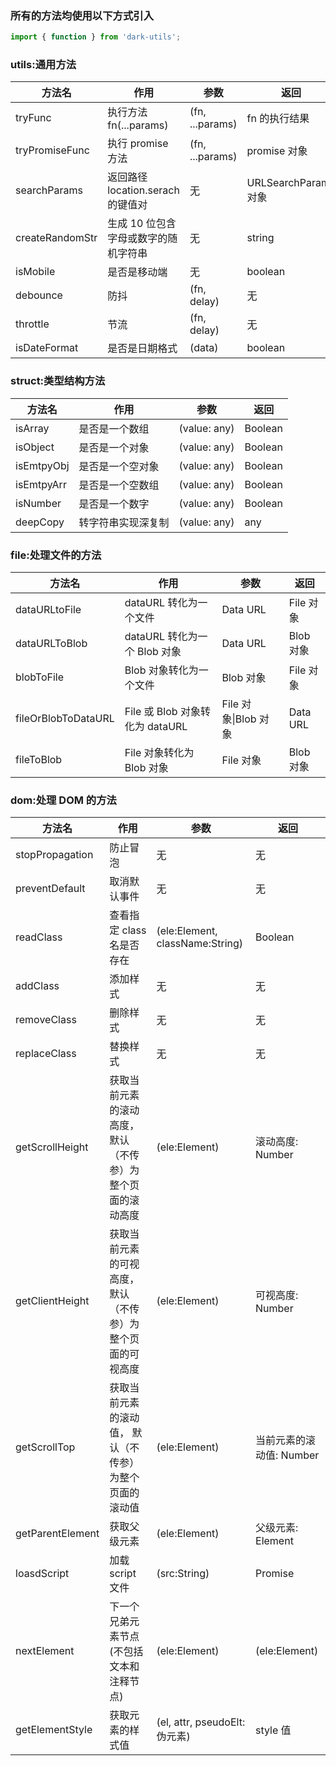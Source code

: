 ### 所有的方法均使用以下方式引入

```js
import { function } from 'dark-utils';
```

### utils:通用方法

| 方法名          | 作用                                 | 参数            | 返回                 |
| --------------- | ------------------------------------ | --------------- | -------------------- |
| tryFunc         | 执行方法 fn(...params)               | (fn, ...params) | fn 的执行结果        |
| tryPromiseFunc  | 执行 promise 方法                    | (fn, ...params) | promise 对象         |
| searchParams    | 返回路径 location.serach 的键值对    | 无              | URLSearchParams 对象 |
| createRandomStr | 生成 10 位包含字母或数字的随机字符串 | 无              | string               |
| isMobile        | 是否是移动端                         | 无              | boolean              |
| debounce        | 防抖                                 | (fn, delay)     | 无                   |
| throttle        | 节流                                 | (fn, delay)     | 无                   |
| isDateFormat    | 是否是日期格式                       | (data)          | boolean              |

### struct:类型结构方法

| 方法名     | 作用               | 参数         | 返回    |
| ---------- | ------------------ | ------------ | ------- |
| isArray    | 是否是一个数组     | (value: any) | Boolean |
| isObject   | 是否是一个对象     | (value: any) | Boolean |
| isEmtpyObj | 是否是一个空对象   | (value: any) | Boolean |
| isEmtpyArr | 是否是一个空数组   | (value: any) | Boolean |
| isNumber   | 是否是一个数字     | (value: any) | Boolean |
| deepCopy   | 转字符串实现深复制 | (value: any) | any     |

### file:处理文件的方法

| 方法名              | 作用                            | 参数                 | 返回      |
| ------------------- | ------------------------------- | -------------------- | --------- |
| dataURLtoFile       | dataURL 转化为一个文件          | Data URL             | File 对象 |
| dataURLToBlob       | dataURL 转化为一个 Blob 对象    | Data URL             | Blob 对象 |
| blobToFile          | Blob 对象转化为一个文件         | Blob 对象            | File 对象 |
| fileOrBlobToDataURL | File 或 Blob 对象转化为 dataURL | File 对象\|Blob 对象 | Data URL  |
| fileToBlob          | File 对象转化为 Blob 对象       | File 对象            | Blob 对象 |

### dom:处理 DOM 的方法

| 方法名           | 作用                                                        | 参数                            | 返回                     |
| ---------------- | ----------------------------------------------------------- | ------------------------------- | ------------------------ |
| stopPropagation  | 防止冒泡                                                    | 无                              | 无                       |
| preventDefault   | 取消默认事件                                                | 无                              | 无                       |
| readClass        | 查看指定 class 名是否存在                                   | (ele:Element, className:String) | Boolean                  |
| addClass         | 添加样式                                                    | 无                              | 无                       |
| removeClass      | 删除样式                                                    | 无                              | 无                       |
| replaceClass     | 替换样式                                                    | 无                              | 无                       |
| getScrollHeight  | 获取当前元素的滚动高度， 默认（不传参）为整个页面的滚动高度 | (ele:Element)                   | 滚动高度: Number         |
| getClientHeight  | 获取当前元素的可视高度， 默认（不传参）为整个页面的可视高度 | (ele:Element)                   | 可视高度: Number         |
| getScrollTop     | 获取当前元素的滚动值， 默认（不传参）为整个页面的滚动值     | (ele:Element)                   | 当前元素的滚动值: Number |
| getParentElement | 获取父级元素                                                | (ele:Element)                   | 父级元素: Element        |
| loasdScript      | 加载 script 文件                                            | (src:String)                    | Promise                  |
| nextElement      | 下一个兄弟元素节点(不包括文本和注释节点)                    | (ele:Element)                   | (ele:Element)            |
| getElementStyle  | 获取元素的样式值                                            | (el, attr, pseudoElt:伪元素)    | style 值                 |
